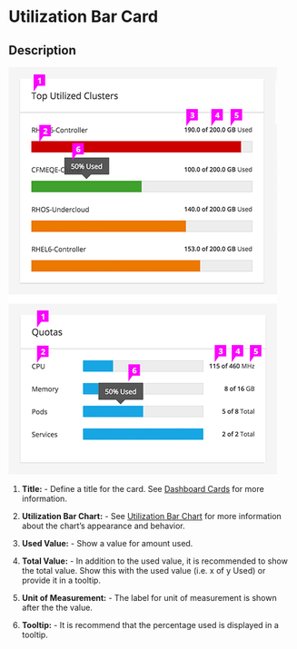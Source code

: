 # Utilization Bar Card

## Description
![Title of image](img/utilization-bar-callout.png)

  1. **Title:**
    - Define a title for the card. See [Dashboard Cards](https://www.patternfly.org/pattern-library/dashboard/dashboard-card) for more information.

  1. **Utilization Bar Chart:**
    - See [Utilization Bar Chart](https://www.patternfly.org/pattern-library/data-visualization/utilization-bar-chart/) for more information about the chart’s appearance and behavior.

  1. **Used Value:**
    - Show a value for amount used.

  1. **Total Value:**
    - In addition to the used value, it is recommended to show the total value. Show this with the used value (i.e. x of y Used) or provide it in a tooltip.

  1. **Unit of Measurement:**
    - The label for unit of measurement is shown after the the value.

  1. **Tooltip:**
    - It is recommend that the percentage used is displayed in a tooltip.
